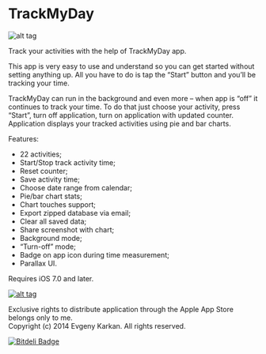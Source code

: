TrackMyDay
==========
![alt tag](https://raw.github.com/EvgenyKarkan/TrackMyTime/master/TrackMyTime/TrackMyTime/Resources/Images/gitHubIcon.png)

Track your activities with the help of TrackMyDay app.

This app is very easy to use and understand so you can get started without setting anything up. All you have to do is tap the “Start” button and you’ll be tracking your time.

TrackMyDay can run in the background and even more – when app is “off” it continues to track your time. To do that just choose your activity, press “Start”, turn off application, turn on application with updated counter. Application displays your tracked activities using pie and bar charts.

Features:
- 22 activities;
- Start/Stop track activity time;
- Reset counter;
- Save activity time;
- Choose date range from calendar;
- Pie/bar chart stats;
- Chart touches support;
- Export zipped database via email;
- Clear all saved data;
- Share screenshot with chart;
- Background mode;
- “Turn-off” mode;
- Badge on app icon during time measurement;
- Parallax UI.

Requires iOS 7.0 and later.

[![alt tag](https://raw.github.com/EvgenyKarkan/TrackMyTime/master/TrackMyTime/TrackMyTime/Resources/Images/Download_on_the_App_Store_Badge_US-UK_135x40.png)](https://itunes.apple.com/ua/app/trackmyday/id789386884?mt=8 "TrackMyDay")

Exclusive rights to distribute application through the Apple App Store belongs only to me.    
Copyright (c) 2014 Evgeny Karkan. All rights reserved.

[![Bitdeli Badge](https://d2weczhvl823v0.cloudfront.net/EvgenyKarkan/trackmytime/trend.png)](https://bitdeli.com/free "Bitdeli Badge")
